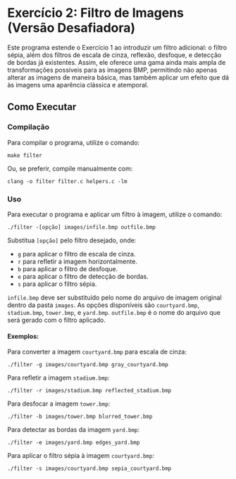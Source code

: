 # Exercício 2: Filtro de Imagens (Versão Desafiadora)

Este programa estende o Exercício 1 ao introduzir um filtro adicional: o filtro sépia, além dos filtros de escala de cinza, reflexão, desfoque, e detecção de bordas já existentes. Assim, ele oferece uma gama ainda mais ampla de transformações possíveis para as imagens BMP, permitindo não apenas alterar as imagens de maneira básica, mas também aplicar um efeito que dá às imagens uma aparência clássica e atemporal.

## Como Executar

### Compilação

Para compilar o programa, utilize o comando:

    make filter

Ou, se preferir, compile manualmente com:

    clang -o filter filter.c helpers.c -lm

### Uso

Para executar o programa e aplicar um filtro à imagem, utilize o comando:

    ./filter -[opção] images/infile.bmp outfile.bmp

Substitua `[opção]` pelo filtro desejado, onde:

- `g` para aplicar o filtro de escala de cinza.
- `r` para refletir a imagem horizontalmente.
- `b` para aplicar o filtro de desfoque.
- `e` para aplicar o filtro de detecção de bordas.
- `s` para aplicar o filtro sépia.

`infile.bmp` deve ser substituído pelo nome do arquivo de imagem original dentro da pasta `images`. As opções disponíveis são `courtyard.bmp`, `stadium.bmp`, `tower.bmp`, e `yard.bmp`. `outfile.bmp` é o nome do arquivo que será gerado com o filtro aplicado.

#### Exemplos:

Para converter a imagem `courtyard.bmp` para escala de cinza:

    ./filter -g images/courtyard.bmp gray_courtyard.bmp

Para refletir a imagem `stadium.bmp`:

    ./filter -r images/stadium.bmp reflected_stadium.bmp

Para desfocar a imagem `tower.bmp`:

    ./filter -b images/tower.bmp blurred_tower.bmp

Para detectar as bordas da imagem `yard.bmp`:

    ./filter -e images/yard.bmp edges_yard.bmp

Para aplicar o filtro sépia à imagem `courtyard.bmp`:

    ./filter -s images/courtyard.bmp sepia_courtyard.bmp
